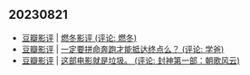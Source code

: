 ## 20230821
- [豆瓣影评](https://movie.douban.com/review/best/) | [燃冬影评 (评论: 燃冬)](https://movie.douban.com/review/15397690/)
- [豆瓣影评](https://movie.douban.com/review/best/) | [一定要拼命奔跑才能抵达终点么？ (评论: 学爸)](https://movie.douban.com/review/15398439/)
- [豆瓣影评](https://movie.douban.com/review/best/) | [这部电影就是垃圾。 (评论: 封神第一部：朝歌风云)](https://movie.douban.com/review/15397568/)

